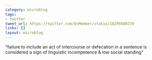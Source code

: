 ```yaml
---
category: microblog
tags:
- twitter
tweet_url: https://twitter.com/ExMember/status/10295680270
links: []
layout: microblog
---
```

"failure to include an act of intercourse or defecation in a sentence is considered a sign of linguistic incompetence & low social standing"
